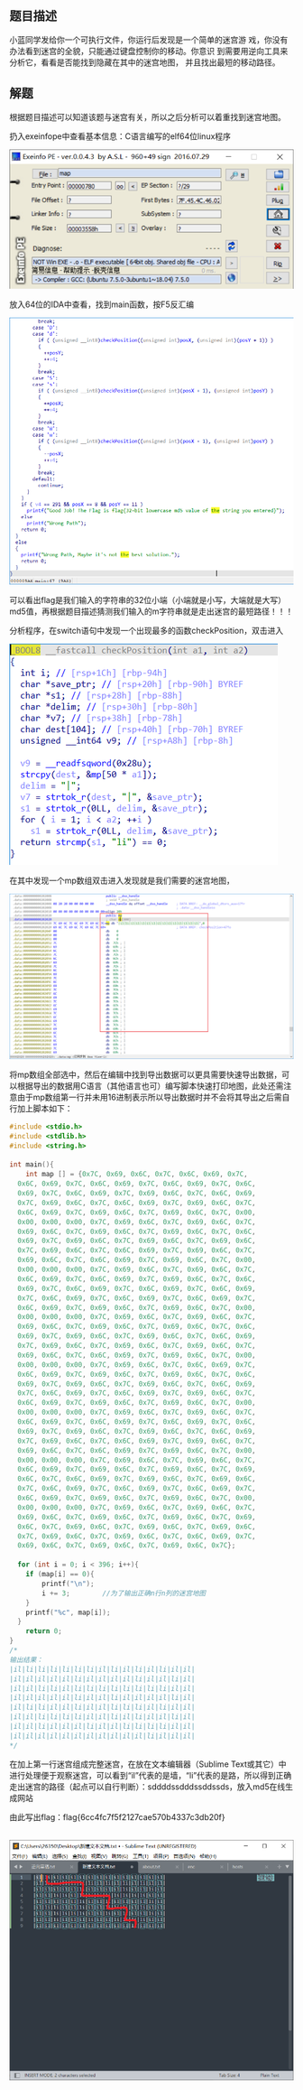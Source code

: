 ## 题目描述

小蓝同学发给你一个可执行文件，你运行后发现是一个简单的迷宫游
戏，你没有办法看到迷宫的全貌，只能通过键盘控制你的移动。你意识
到需要用逆向工具来分析它，看看是否能找到隐藏在其中的迷宫地图，
并且找出最短的移动路径。

## 解题

根据题目描述可以知道该题与迷宫有关，所以之后分析可以着重找到迷宫地图。

扔入exeinfope中查看基本信息：C语言编写的elf64位linux程序

![image-20240220154406301](./img/map/image-20240220154406301.png)

放入64位的IDA中查看，找到main函数，按F5反汇编

![image-20240220154412480](./img/map/image-20240220154412480.png)

可以看出flag是我们输入的字符串的32位小端（小端就是小写，大端就是大写）md5值，再根据题目描述猜测我们输入的m字符串就是走出迷宫的最短路径！！！

分析程序，在switch语句中发现一个出现最多的函数checkPosition，双击进入

![image-20240220154418628](./img/map/image-20240220154418628.png)

在其中发现一个mp数组双击进入发现就是我们需要的迷宫地图，

![image-20240220154425243](./img/map/image-20240220154425243.png)

将mp数组全部选中，然后在编辑中找到导出数据可以更具需要快速导出数据，可以根据导出的数据用C语言（其他语言也可）编写脚本快速打印地图，此处还需注意由于mp数组第一行并未用16进制表示所以导出数据时并不会将其导出之后需自行加上脚本如下：

```c
#include <stdio.h>
#include <stdlib.h>
#include <string.h>

int main(){
    int map [] = {0x7C, 0x69, 0x6C, 0x7C, 0x6C, 0x69, 0x7C, 
  0x6C, 0x69, 0x7C, 0x6C, 0x69, 0x7C, 0x6C, 0x69, 0x7C, 0x6C, 
  0x69, 0x7C, 0x6C, 0x69, 0x7C, 0x69, 0x6C, 0x7C, 0x6C, 0x69, 
  0x7C, 0x69, 0x6C, 0x7C, 0x6C, 0x69, 0x7C, 0x69, 0x6C, 0x7C, 
  0x6C, 0x69, 0x7C, 0x69, 0x6C, 0x7C, 0x69, 0x6C, 0x7C, 0x00, 
  0x00, 0x00, 0x00, 0x7C, 0x69, 0x6C, 0x7C, 0x69, 0x6C, 0x7C, 
  0x69, 0x6C, 0x7C, 0x69, 0x6C, 0x7C, 0x69, 0x6C, 0x7C, 0x6C, 
  0x69, 0x7C, 0x69, 0x6C, 0x7C, 0x69, 0x6C, 0x7C, 0x69, 0x6C, 
  0x7C, 0x69, 0x6C, 0x7C, 0x6C, 0x69, 0x7C, 0x69, 0x6C, 0x7C, 
  0x69, 0x6C, 0x7C, 0x6C, 0x69, 0x7C, 0x69, 0x6C, 0x7C, 0x00, 
  0x00, 0x00, 0x00, 0x7C, 0x69, 0x6C, 0x7C, 0x69, 0x6C, 0x7C, 
  0x6C, 0x69, 0x7C, 0x6C, 0x69, 0x7C, 0x69, 0x6C, 0x7C, 0x6C, 
  0x69, 0x7C, 0x6C, 0x69, 0x7C, 0x6C, 0x69, 0x7C, 0x6C, 0x69, 
  0x7C, 0x6C, 0x69, 0x7C, 0x6C, 0x69, 0x7C, 0x6C, 0x69, 0x7C, 
  0x6C, 0x69, 0x7C, 0x69, 0x6C, 0x7C, 0x69, 0x6C, 0x7C, 0x00, 
  0x00, 0x00, 0x00, 0x7C, 0x69, 0x6C, 0x7C, 0x69, 0x6C, 0x7C, 
  0x69, 0x6C, 0x7C, 0x69, 0x6C, 0x7C, 0x69, 0x6C, 0x7C, 0x6C, 
  0x69, 0x7C, 0x69, 0x6C, 0x7C, 0x69, 0x6C, 0x7C, 0x6C, 0x69, 
  0x7C, 0x69, 0x6C, 0x7C, 0x69, 0x6C, 0x7C, 0x69, 0x6C, 0x7C, 
  0x69, 0x6C, 0x7C, 0x6C, 0x69, 0x7C, 0x69, 0x6C, 0x7C, 0x00, 
  0x00, 0x00, 0x00, 0x7C, 0x69, 0x6C, 0x7C, 0x6C, 0x69, 0x7C, 
  0x6C, 0x69, 0x7C, 0x69, 0x6C, 0x7C, 0x69, 0x6C, 0x7C, 0x6C, 
  0x69, 0x7C, 0x69, 0x6C, 0x7C, 0x69, 0x6C, 0x7C, 0x6C, 0x69, 
  0x7C, 0x6C, 0x69, 0x7C, 0x6C, 0x69, 0x7C, 0x69, 0x6C, 0x7C, 
  0x6C, 0x69, 0x7C, 0x69, 0x6C, 0x7C, 0x69, 0x6C, 0x7C, 0x00, 
  0x00, 0x00, 0x00, 0x7C, 0x69, 0x6C, 0x7C, 0x69, 0x6C, 0x7C, 
  0x6C, 0x69, 0x7C, 0x6C, 0x69, 0x7C, 0x6C, 0x69, 0x7C, 0x6C, 
  0x69, 0x7C, 0x69, 0x6C, 0x7C, 0x69, 0x6C, 0x7C, 0x6C, 0x69, 
  0x7C, 0x69, 0x6C, 0x7C, 0x6C, 0x69, 0x7C, 0x69, 0x6C, 0x7C, 
  0x69, 0x6C, 0x7C, 0x6C, 0x69, 0x7C, 0x69, 0x6C, 0x7C, 0x00, 
  0x00, 0x00, 0x00, 0x7C, 0x69, 0x6C, 0x7C, 0x69, 0x6C, 0x7C, 
  0x6C, 0x69, 0x7C, 0x69, 0x6C, 0x7C, 0x69, 0x6C, 0x7C, 0x69, 
  0x6C, 0x7C, 0x6C, 0x69, 0x7C, 0x69, 0x6C, 0x7C, 0x69, 0x6C, 
  0x7C, 0x6C, 0x69, 0x7C, 0x6C, 0x69, 0x7C, 0x6C, 0x69, 0x7C, 
  0x6C, 0x69, 0x7C, 0x69, 0x6C, 0x7C, 0x69, 0x6C, 0x7C, 0x00, 
  0x00, 0x00, 0x00, 0x7C, 0x69, 0x6C, 0x7C, 0x69, 0x6C, 0x7C, 
  0x69, 0x6C, 0x7C, 0x69, 0x6C, 0x7C, 0x69, 0x6C, 0x7C, 0x69, 
  0x6C, 0x7C, 0x69, 0x6C, 0x7C, 0x69, 0x6C, 0x7C, 0x69, 0x6C, 
  0x7C, 0x69, 0x6C, 0x7C, 0x69, 0x6C, 0x7C, 0x6C, 0x69, 0x7C, 
  0x69, 0x6C, 0x7C, 0x69, 0x6C, 0x7C, 0x69, 0x6C, 0x7C};

  for (int i = 0; i < 396; i++){
    if (map[i] == 0){
        printf("\n");
        i += 3;        //为了输出正确n行n列的迷宫地图
    }
    printf("%c", map[i]);
  }
    return 0;
}
/*
输出结果：
|il|li|li|li|li|li|li|il|li|il|li|il|li|il|il|
|il|il|il|il|il|li|il|il|il|il|li|il|il|li|il|
|il|il|li|li|il|li|li|li|li|li|li|li|li|il|il|
|il|il|il|il|il|li|il|il|li|il|il|il|il|li|il|
|il|li|li|il|il|li|il|il|li|li|li|il|li|il|il|
|il|il|li|li|li|li|il|il|li|il|li|il|il|li|il|
|il|il|li|il|il|il|li|il|il|li|li|li|li|il|il|
|il|il|il|il|il|il|il|il|il|il|il|li|il|il|il|
*/
```



在加上第一行迷宫组成完整迷宫，在放在文本编辑器（Sublime Text或其它）中进行处理便于观察迷宫，可以看到“il”代表的是墙，“li”代表的是路，所以得到正确走出迷宫的路径（起点可以自行判断）：sddddssdddssddssds，放入md5在线生成网站

由此写出flag：flag{6cc4fc7f5f2127cae570b4337c3db20f}

​    ![image-20240220154451669](./img/map/image-20240220154451669.png)